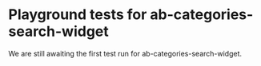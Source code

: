 # Playground tests for ab-categories-search-widget
We are still awaiting the first test run for ab-categories-search-widget.
